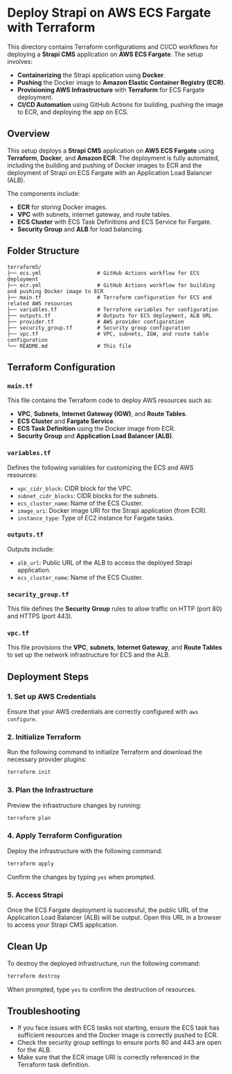 
# Deploy Strapi on AWS ECS Fargate with Terraform

This directory contains Terraform configurations and CI/CD workflows for deploying a **Strapi CMS** application on **AWS ECS Fargate**. The setup involves:

- **Containerizing** the Strapi application using **Docker**.
- **Pushing** the Docker image to **Amazon Elastic Container Registry (ECR)**.
- **Provisioning AWS Infrastructure** with **Terraform** for ECS Fargate deployment.
- **CI/CD Automation** using GitHub Actions for building, pushing the image to ECR, and deploying the app on ECS.

## Overview

This setup deploys a **Strapi CMS** application on **AWS ECS Fargate** using **Terraform**, **Docker**, and **Amazon ECR**. The deployment is fully automated, including the building and pushing of Docker images to ECR and the deployment of Strapi on ECS Fargate with an Application Load Balancer (ALB).

The components include:

- **ECR** for storing Docker images.
- **VPC** with subnets, internet gateway, and route tables.
- **ECS Cluster** with ECS Task Definitions and ECS Service for Fargate.
- **Security Group** and **ALB** for load balancing.

## Folder Structure

```
terraform5/
├── ecs.yml                  # GitHub Actions workflow for ECS deployment
├── ecr.yml                  # GitHub Actions workflow for building and pushing Docker image to ECR
├── main.tf                  # Terraform configuration for ECS and related AWS resources
├── variables.tf             # Terraform variables for configuration
├── outputs.tf               # Outputs for ECS deployment, ALB URL
├── provider.tf              # AWS provider configuration
├── security_group.tf        # Security group configuration
├── vpc.tf                   # VPC, subnets, IGW, and route table configuration
└── README.md                # This file
```

## Terraform Configuration

### `main.tf`
This file contains the Terraform code to deploy AWS resources such as:

- **VPC**, **Subnets**, **Internet Gateway (IGW)**, and **Route Tables**.
- **ECS Cluster** and **Fargate Service**.
- **ECS Task Definition** using the Docker image from ECR.
- **Security Group** and **Application Load Balancer (ALB)**.

### `variables.tf`
Defines the following variables for customizing the ECS and AWS resources:

- `vpc_cidr_block`: CIDR block for the VPC.
- `subnet_cidr_blocks`: CIDR blocks for the subnets.
- `ecs_cluster_name`: Name of the ECS Cluster.
- `image_uri`: Docker image URI for the Strapi application (from ECR).
- `instance_type`: Type of EC2 instance for Fargate tasks.

### `outputs.tf`
Outputs include:

- `alb_url`: Public URL of the ALB to access the deployed Strapi application.
- `ecs_cluster_name`: Name of the ECS Cluster.

### `security_group.tf`
This file defines the **Security Group** rules to allow traffic on HTTP (port 80) and HTTPS (port 443).

### `vpc.tf`
This file provisions the **VPC**, **subnets**, **Internet Gateway**, and **Route Tables** to set up the network infrastructure for ECS and the ALB.

## Deployment Steps

### 1. **Set up AWS Credentials**
Ensure that your AWS credentials are correctly configured with `aws configure`.

### 2. **Initialize Terraform**
Run the following command to initialize Terraform and download the necessary provider plugins:
```bash
terraform init
```

### 3. **Plan the Infrastructure**
Preview the infrastructure changes by running:
```bash
terraform plan
```

### 4. **Apply Terraform Configuration**
Deploy the infrastructure with the following command:
```bash
terraform apply
```
Confirm the changes by typing `yes` when prompted.

### 5. **Access Strapi**
Once the ECS Fargate deployment is successful, the public URL of the Application Load Balancer (ALB) will be output. Open this URL in a browser to access your Strapi CMS application.

## Clean Up

To destroy the deployed infrastructure, run the following command:
```bash
terraform destroy
```
When prompted, type `yes` to confirm the destruction of resources.

## Troubleshooting

- If you face issues with ECS tasks not starting, ensure the ECS task has sufficient resources and the Docker image is correctly pushed to ECR.
- Check the security group settings to ensure ports 80 and 443 are open for the ALB.
- Make sure that the ECR image URI is correctly referenced in the Terraform task definition.

